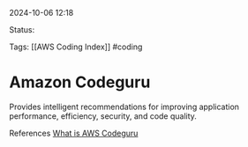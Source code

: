 2024-10-06 12:18

Status:

Tags:
[[AWS Coding Index]]
#coding
# Amazon Codeguru

Provides intelligent recommendations for improving application performance, efficiency, security, and code quality.


References 
[What is AWS Codeguru](https://docs.aws.amazon.com/codeguru/)